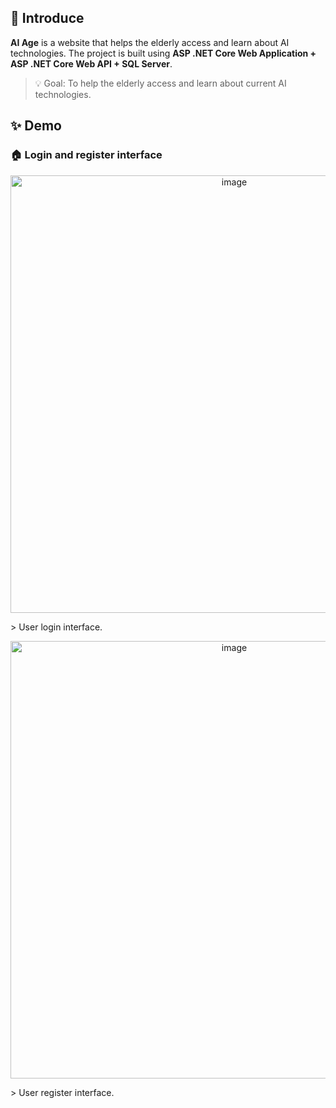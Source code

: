 ## 🧩 Introduce

**AI Age** is a website that helps the elderly access and learn about AI technologies. 
The project is built using **ASP .NET Core Web Application + ASP .NET Core Web API + SQL Server**.

> 💡 Goal: To help the elderly access and learn about current AI technologies.

## ✨ Demo

### 🏠 Login and register interface
<p align="center">
  <img width="700" alt="image" src="https://github.com/user-attachments/assets/0b6fb805-77d6-44d4-acf5-f5a6736f351c" />
</p>
> User login interface.

<p align="center">
  <img width="700" alt="image" src="https://github.com/user-attachments/assets/e2463b0a-7b62-459d-810d-61df84c9e502" />
</p>
> User register interface.
